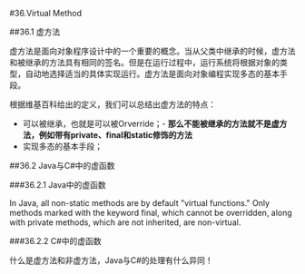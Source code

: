 #36.Virtual Method

##36.1 虚方法

虚方法是面向对象程序设计中的一个重要的概念。当从父类中继承的时候，虚方法和被继承的方法具有相同的签名。但是在运行过程中，运行系统将根据对象的类型，自动地选择适当的具体实现运行。虚方法是面向对象编程实现多态的基本手段。

根据维基百科给出的定义，我们可以总结出虚方法的特点：
  * 可以被继承，也就是可以被Orverride；- **那么不能被继承的方法就不是虚方法，例如带有private、final和static修饰的方法**
  * 实现多态的基本手段；

##36.2 Java与C#中的虚函数

###36.2.1 Java中的虚函数

In Java, all non-static methods are by default "virtual functions." Only methods marked with the keyword final, which cannot be overridden, along with private methods, which are not inherited, are non-virtual.

###36.2.2 C#中的虚函数

什么是虚方法和非虚方法，Java与C#的处理有什么异同！
